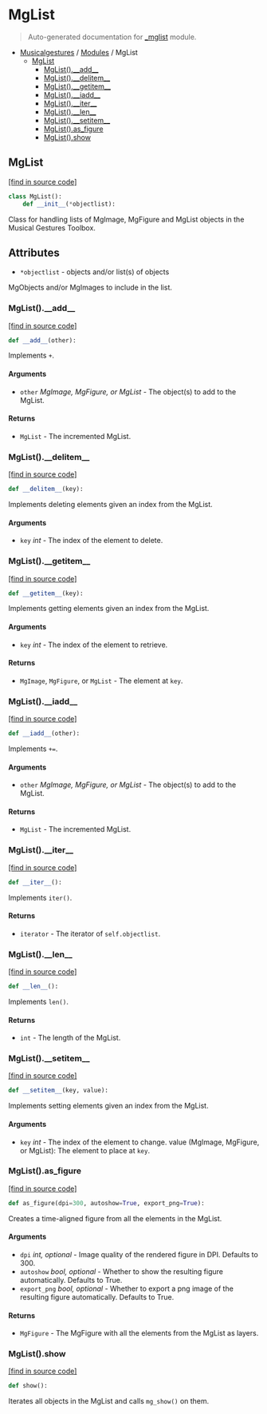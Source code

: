 # MgList

> Auto-generated documentation for [\_mglist](https://github.com/fourMs/MGT-python/blob/master/musicalgestures/_mglist.py) module.

- [Musicalgestures](README.md#musicalgestures-index) / [Modules](MODULES.md#musicalgestures-modules) / MgList
  - [MgList](#mglist)
    - [MgList().\_\_add\_\_](#mglist__add__)
    - [MgList().\_\_delitem\_\_](#mglist__delitem__)
    - [MgList().\_\_getitem\_\_](#mglist__getitem__)
    - [MgList().\_\_iadd\_\_](#mglist__iadd__)
    - [MgList().\_\_iter\_\_](#mglist__iter__)
    - [MgList().\_\_len\_\_](#mglist__len__)
    - [MgList().\_\_setitem\_\_](#mglist__setitem__)
    - [MgList().as_figure](#mglistas_figure)
    - [MgList().show](#mglistshow)

## MgList

[[find in source code]](https://github.com/fourMs/MGT-python/blob/master/musicalgestures/_mglist.py#L5)

```python
class MgList():
    def __init__(*objectlist):
```

Class for handling lists of MgImage, MgFigure and MgList objects in the Musical Gestures Toolbox.

## Attributes

- `*objectlist` - objects and/or list(s) of objects

MgObjects and/or MgImages to include in the list.

### MgList().\_\_add\_\_

[[find in source code]](https://github.com/fourMs/MGT-python/blob/master/musicalgestures/_mglist.py#L128)

```python
def __add__(other):
```

Implements `+`.

#### Arguments

- `other` _MgImage, MgFigure, or MgList_ - The object(s) to add to the MgList.

#### Returns

- `MgList` - The incremented MgList.

### MgList().\_\_delitem\_\_

[[find in source code]](https://github.com/fourMs/MGT-python/blob/master/musicalgestures/_mglist.py#L85)

```python
def __delitem__(key):
```

Implements deleting elements given an index from the MgList.

#### Arguments

- `key` _int_ - The index of the element to delete.

### MgList().\_\_getitem\_\_

[[find in source code]](https://github.com/fourMs/MGT-python/blob/master/musicalgestures/_mglist.py#L63)

```python
def __getitem__(key):
```

Implements getting elements given an index from the MgList.

#### Arguments

- `key` _int_ - The index of the element to retrieve.

#### Returns

- `MgImage`, `MgFigure`, or `MgList` - The element at `key`.

### MgList().\_\_iadd\_\_

[[find in source code]](https://github.com/fourMs/MGT-python/blob/master/musicalgestures/_mglist.py#L103)

```python
def __iadd__(other):
```

Implements `+=`.

#### Arguments

- `other` _MgImage, MgFigure, or MgList_ - The object(s) to add to the MgList.

#### Returns

- `MgList` - The incremented MgList.

### MgList().\_\_iter\_\_

[[find in source code]](https://github.com/fourMs/MGT-python/blob/master/musicalgestures/_mglist.py#L94)

```python
def __iter__():
```

Implements `iter()`.

#### Returns

- `iterator` - The iterator of `self.objectlist`.

### MgList().\_\_len\_\_

[[find in source code]](https://github.com/fourMs/MGT-python/blob/master/musicalgestures/_mglist.py#L54)

```python
def __len__():
```

Implements `len()`.

#### Returns

- `int` - The length of the MgList.

### MgList().\_\_setitem\_\_

[[find in source code]](https://github.com/fourMs/MGT-python/blob/master/musicalgestures/_mglist.py#L75)

```python
def __setitem__(key, value):
```

Implements setting elements given an index from the MgList.

#### Arguments

- `key` _int_ - The index of the element to change.
  value (MgImage, MgFigure, or MgList): The element to place at `key`.

### MgList().as_figure

[[find in source code]](https://github.com/fourMs/MGT-python/blob/master/musicalgestures/_mglist.py#L159)

```python
def as_figure(dpi=300, autoshow=True, export_png=True):
```

Creates a time-aligned figure from all the elements in the MgList.

#### Arguments

- `dpi` _int, optional_ - Image quality of the rendered figure in DPI. Defaults to 300.
- `autoshow` _bool, optional_ - Whether to show the resulting figure automatically. Defaults to True.
- `export_png` _bool, optional_ - Whether to export a png image of the resulting figure automatically. Defaults to True.

#### Returns

- `MgFigure` - The MgFigure with all the elements from the MgList as layers.

### MgList().show

[[find in source code]](https://github.com/fourMs/MGT-python/blob/master/musicalgestures/_mglist.py#L47)

```python
def show():
```

Iterates all objects in the MgList and calls `mg_show()` on them.
